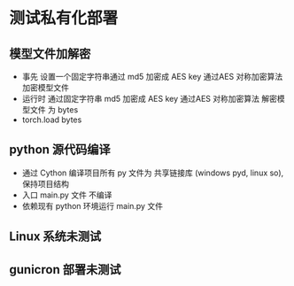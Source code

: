 # 测试私有化部署

## 模型文件加解密
- 事先 设置一个固定字符串通过 md5 加密成 AES key 通过AES 对称加密算法 加密模型文件
- 运行时 通过固定字符串 md5 加密成 AES key 通过AES 对称加密算法 解密模型文件 为 bytes
- torch.load bytes
## python 源代码编译
- 通过 Cython 编译项目所有 py 文件为 共享链接库 (windows pyd, linux so), 保持项目结构 
- 入口 main.py 文件 不编译 
- 依赖现有 python 环境运行 main.py 文件

## Linux 系统未测试

## gunicron 部署未测试